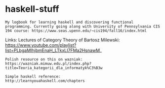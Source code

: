 # haskell-stuff
	My logbook for learning haskell and discovering functional programming. Currently going along with University of Pennsylvania CIS 194 course: https://www.seas.upenn.edu/~cis194/fall16/index.html

Links:
	Lectures of Category Theory of Bartosz Milewski: https://www.youtube.com/playlist?list=PLbgaMIhjbmEnaH_LTkxLI7FMa2HsnawM_
	
	Polish resource on this on wazniak:
	https://wazniak.mimuw.edu.pl/index.php?title=Teoria_kategorii_dla_informatyk%C3%B3w

	Simple haskell reference:
	http://learnyouahaskell.com/chapters

